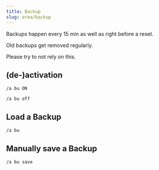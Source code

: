 ```yaml
---
title: Backup
slug: area/backup
---
```


Backups happen every 15 min as well as right before a reset.

Old backups get removed regularly.

Please try to not rely on this.

## (de-)activation

`/a bu ON`

`/a bu off`

## Load a Backup

`/a bu`

## Manually save a Backup

`/a bu save`

